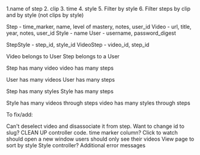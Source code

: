 1.name of step
2. clip
3. time
4. style
5. Filter by style
6. Filter steps by clip and by style (not clips by style)



Step - time_marker, name, level of mastery, notes, user_id
Video - url, title, year, notes, user_id
Style - name
User - username, password_digest


StepStyle - step_id, style_id
VideoStep - video_id, step_id



Video belongs to User
Step belongs to a User



Step has many video
video has many steps

User has many videos
User has many steps

Step has many styles
Style has many steps

Style has many videos through steps
video has many styles through steps


To fix/add:

Can't deselect video and disassociate it from step.
Want to change id to slug?
CLEAN UP controller code.
time marker column?
Click to watch should open a new window
users should only see their videos
View page to sort by style
Style controller?
Additional error messages









